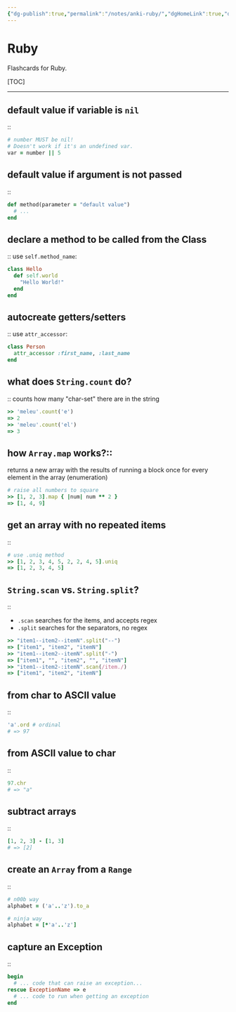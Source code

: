 ```yaml
---
{"dg-publish":true,"permalink":"/notes/anki-ruby/","dgHomeLink":true,"dgPassFrontmatter":false,"dgShowBacklinks":true,"dgShowLocalGraph":true}
---
```


# Ruby

Flashcards for Ruby.

[TOC]

---

<!-- basicblock-start oid="Obsg0g5hbvqzivFfICMsWcLQ" -->
## default value if variable is `nil`
::
```ruby
# number MUST be nil!
# Doesn't work if it's an undefined var.
var = number || 5
```
<!-- basicblock-end -->



<!-- basicblock-start oid="ObsATz5gFKygu3kIzVqtjToc" -->
## default value if argument is not passed
::
```ruby
def method(parameter = "default value")
  # ...
end
```
<!-- basicblock-end -->


<!-- basicblock-start oid="ObskfkJICbzEOhvGeBBwiLUW" -->
## declare a method to be called from the Class
::
use `self.method_name`:
```ruby
class Hello
  def self.world
    "Hello World!"
  end
end
```
<!-- basicblock-end -->


<!-- basicblock-start oid="Obs3PyxHLh9YdZzuN5Jrrynj" -->
## autocreate getters/setters
::
use `attr_accessor`:
```ruby
class Person
  attr_accessor :first_name, :last_name
end
```
<!-- basicblock-end -->



<!-- basicblock-start oid="Obsz8dJjN4OKcREMjsUJ6JPR" -->
## what does `String.count` do?
::
counts how many "char-set" there are in the string
```ruby
>> 'meleu'.count('e')
=> 2
>> 'meleu'.count('el')
=> 3
```
<!-- basicblock-end -->


<!-- basicblock-start oid="ObsQm4MQUysplnS24ctorAPw" -->
## how `Array.map` works?::
returns a new array with the results of running a block once for every element in the array (enumeration)
```ruby
# raise all numbers to square
>> [1, 2, 3].map { |num| num ** 2 }
=> [1, 4, 9]
```
<!-- basicblock-end -->



<!-- basicblock-start oid="ObsrUKFHbfksL9lAmsAjCaX0" -->
## get an array with no repeated items
::
```ruby
# use .uniq method
>> [1, 2, 3, 4, 5, 2, 2, 4, 5].uniq
=> [1, 2, 3, 4, 5]
```
<!-- basicblock-end -->



<!-- basicblock-start oid="Obs3vGRaSreaEMnSyZ3mHJav" -->
## `String.scan` vs. `String.split`?
::
- `.scan` searches for the items, and accepts regex
- `.split` searches for the separators, no regex
```ruby
>> "item1--item2--itemN".split("--")
=> ["item1", "item2", "itemN"]
>> "item1--item2--itemN".split("-")
=> ["item1", "", "item2", "", "itemN"]
>> "item1--item2-:itemN".scan(/item./)
=> ["item1", "item2", "itemN"]
```
<!-- basicblock-end -->

<!-- basicblock-start oid="ObsYabOUk3A6c1w6fqRSDu8P" -->
## from char to ASCII value
::
```ruby
'a'.ord # ordinal
# => 97
```
<!-- basicblock-end -->


<!-- basicblock-start oid="ObsZeT2Wv9luCKQ26uH9ZSUb" -->
## from ASCII value to char
::
```ruby
97.chr
# => "a"
```
<!-- basicblock-end -->


<!-- basicblock-start oid="ObsxCLsNAN4rr1oUy30GCJ6N" -->
## subtract arrays
::
```ruby
[1, 2, 3] - [1, 3]
# => [2]
```
<!-- basicblock-end -->


<!-- basicblock-start oid="ObsVRxqFtipgFulzjMJTil9Q" -->
## create an `Array` from a `Range`
::
```ruby
# n00b way
alphabet = ('a'..'z').to_a

# ninja way
alphabet = [*'a'..'z']
```
<!-- basicblock-end -->


<!-- basicblock-start oid="ObsPiyXNxmiVaMBpIir4Pv19" -->
## capture an Exception
::
```ruby
begin
  # ... code that can raise an exception...
rescue ExceptionName => e
  # ... code to run when getting an exception
end
```
<!-- basicblock-end -->
